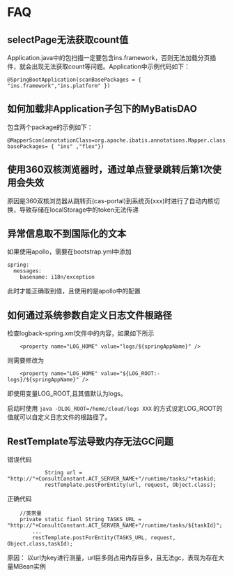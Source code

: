 # FAQ
## selectPage无法获取count值
Application.java中的包扫描一定要包含ins.framework，否则无法加载分页插件，就会出现无法获取count等问题。Application中示例代码如下：
```
@SpringBootApplication(scanBasePackages = { "ins.framework","ins.platform" })
```
## 如何加载非Application子包下的MyBatisDAO
包含两个package的示例如下：
```
@MapperScan(annotationClass=org.apache.ibatis.annotations.Mapper.class, basePackages= { "ins" ,"flex"})
```
## 使用360双核浏览器时，通过单点登录跳转后第1次使用会失效
原因是360双核浏览器从跳转页(cas-portal)到系统页(xxx)时进行了自动内核切换，导致存储在localStorage中的token无法传递

## 异常信息取不到国际化的文本
如果使用apollo，需要在bootstrap.yml中添加
```
spring:
  messages:
    basename: i18n/exception   
```
此时才能正确取到值，且使用的是apollo中的配置


## 如何通过系统参数自定义日志文件根路径

检查logback-spring.xml文件中的内容，如果如下所示
```
    <property name="LOG_HOME" value="logs/${springAppName}" />
```
则需要修改为
```
    <property name="LOG_HOME" value="${LOG_ROOT:-logs}/${springAppName}" />
```
即使用变量LOG_ROOT,且其值默认为logs。

启动时使用 
```java -DLOG_ROOT=/home/cloud/logs XXX```
 的方式设定LOG_ROOT的值就可以自定义日志文件的根路径了。

## RestTemplate写法导致内存无法GC问题
错误代码
```
    		String url = "http://"+ConsultConstant.ACT_SERVER_NAME+"/runtime/tasks/"+taskid;
    		restTemplate.postForEntity(url, request, Object.class);
```
正确代码
```
	//类常量
	private static fianl String TASKS_URL = "http://"+ConsultConstant.ACT_SERVER_NAME+"/runtime/tasks/${taskId}"; 
		...         		
		restTemplate.postForEntity(TASKS_URL, request, Object.class,taskId);
```
原因：
		以url为key进行测量，url巨多则占用内存巨多，且无法gc，表现为存在大量MBean实例